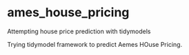 # ames_house_pricing
Attempting house price prediction with tidymodels

Trying tidymodel framework to predict Aemes HOuse Pricing. 
